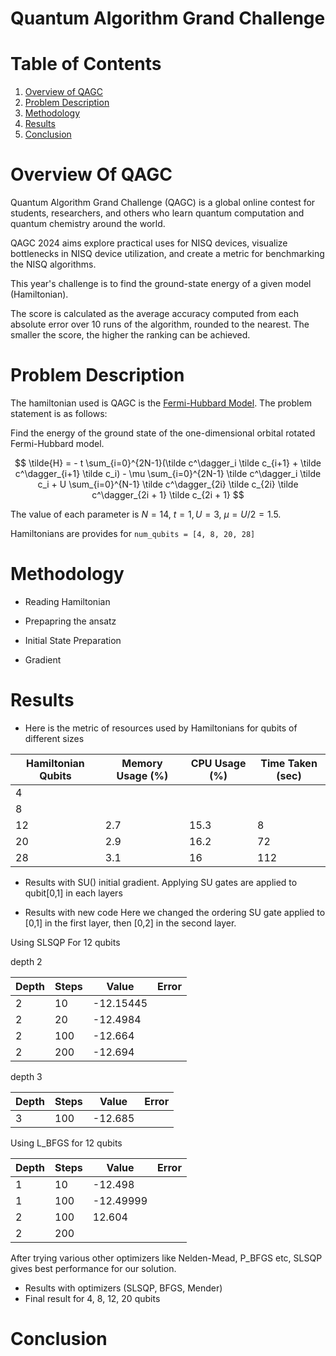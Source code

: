 # Quantum Algorithm Grand Challenge

# Table of Contents

1. [Overview of QAGC](#Overview)
2. [Problem Description](#Description)
3. [Methodology](#methods)
4. [Results](#Results)
5. [Conclusion](#Conclusion)


# Overview Of QAGC <a id="Overview"></a>
Quantum Algorithm Grand Challenge (QAGC) is a global online contest for students, researchers, and others who learn quantum computation and quantum chemistry around the world.

QAGC 2024 aims explore practical uses for NISQ devices, visualize bottlenecks in NISQ device utilization, and create a metric for benchmarking the NISQ algorithms. 

This year's challenge is to find the ground-state energy of a given model (Hamiltonian).

The score is calculated as the average accuracy computed from each absolute error over 10 runs of the algorithm, rounded to the nearest. The smaller the score, the higher the ranking can be achieved.

# Problem Description <a id="Description"></a>
The hamiltonian used is QAGC is the [Fermi-Hubbard Model](https://arxiv.org/abs/2402.11869). The problem statement is as follows:

Find the energy of the ground state of the one-dimensional orbital rotated Fermi-Hubbard model.

$$
    \tilde{H} = - t \sum_{i=0}^{2N-1}(\tilde c^\dagger_i \tilde c_{i+1} + \tilde c^\dagger_{i+1} \tilde c_i)  - \mu \sum_{i=0}^{2N-1}  \tilde c^\dagger_i \tilde c_i + U \sum_{i=0}^{N-1} \tilde c^\dagger_{2i} \tilde c_{2i} \tilde c^\dagger_{2i + 1} \tilde c_{2i + 1} 
$$

The value of each parameter is $N = 14,\ t=1, U=3,\ \mu=U/2 = 1.5$. 

Hamiltonians are provides for `num_qubits = [4, 8, 20, 28]`


# Methodology <a id="Methods"></a>
- Reading Hamiltonian

- Prepapring the ansatz

- Initial State Preparation
- Gradient

# Results <a id="Results"></a>
- Here is the metric of resources used by Hamiltonians for qubits of different sizes
  
| Hamiltonian Qubits    | Memory Usage (%) | CPU Usage (%) | Time Taken (sec)
| -------- | ------- |-------| ------ |
| 4  |    | 
| 8  |     |
| 12 | 2.7 | 15.3 | 8
| 20 | 2.9 | 16.2 | 72
| 28 | 3.1 | 16 | 112

- Results with SU() initial gradient.
Applying SU gates are applied to qubit[0,1] in each layers 

- Results with new code
Here we changed the ordering SU gate applied to [0,1] in the first layer, then [0,2] in the second layer.

Using SLSQP For 12 qubits

depth 2 

Depth | Steps    | Value | Error
|-------| -------- | ------- |-------| 
|2 | 10  |  -12.15445  | 
|2 | 20 |   -12.4984|
|2 | 100 | -12.664 |
|2 | 200 | -12.694 |

depth 3

Depth | Steps    | Value | Error
|-------| -------- | ------- |-------| 
|3 | 100 | -12.685

Using L_BFGS for 12 qubits

Depth | Steps    | Value | Error
|-------| -------- | ------- |-------| 
|1 | 10  |  -12.498  | 
|1 | 100 |   -12.49999|
|2 | 100 | 12.604 |
|2 | 200 |  |


After trying various other optimizers like Nelden-Mead, P_BFGS etc, SLSQP gives best performance for our solution.


- Results with optimizers (SLSQP, BFGS, Mender)
- Final result for 4, 8, 12, 20 qubits

# Conclusion <a id="Conclusion"></a>
